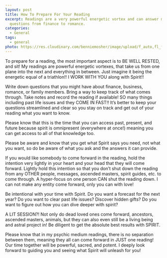 ```yaml
---
layout: post
title: How To Prepare For Your Reading
excerpt: Readings are a very powerful energetic vortex and can answer many
  questions from finance to romance.
categories:
  - General
tags:
  - general
photo: https://res.cloudinary.com/benniemosher/image/upload/f_auto,fl_flatten.force_strip,c_scale,w_1200/v1626834154/moniquemosher.com/aubreynicolephotography-2021/B24A6059_zd3bnw.jpg
---
```


To prepare for a reading, the most important aspect is to BE WELL RESTED, and sit! My readings are powerful energetic vortexes, that take us from one plane into the next and everything in between. Just imagine it being the energetic equal of a triathlon!! I WORK WITH YOU along with Spirit!!

Write down questions that you might have about finance, business, romance, or family members. Bring a way to keep track of what comes through. Take notes and record the reading if available! SO many
things including past life issues and they COME IN FAST!! It’s better to keep your questions streamlined and clear so you stay on track and get out of your reading what you want to know.

Please know that this is the time that you can access past, present, and future because spirit is omnipresent (everywhere at once!) meaning you can get access to all of that knowledge too.

Please be aware and know that you get what Spirit says you need, not what you want, so do be aware of what you ask and the answers it can provide.

If you would like somebody to come forward in the reading, hold the intention very lightly in your heart and your head that they will come forward. Lightly hold this intention so that you don’t shut down the reading from any OTHER people, messages, ascended masters, spirit guides, etc. to come through. A hyper-focus on one person CAN shut the reading down. I can not make any entity come forward, only you can with love!

Be intentional with your time with Spirit. Do you want a forecast for the next year? Do you want to clear past life issues? Discover hidden gifts? Do you want to figure out how you can dive deeper with spirit?

A LIT SESSION?! Not only do dead loved ones come forward,
ancestors, ascended masters, animals, but they can also even still be a living being and astral project in! Be diligent to get the absolute best results with SPIRIT.

Please know that in my psychic medium readings, there is no separation between them, meaning they all can come forward in JUST one reading!
Our time together will be powerful, sacred, and potent. I deeply look forward to guiding you and seeing what Spirit will unleash for you!
